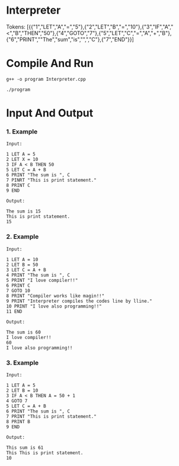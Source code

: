 # Interpreter

Tokens: [{{"1","LET","A","=","5"},{"2","LET","B","=","10"},{"3","IF","A","<","B","THEN","50"},{"4","GOTO","7"},{"5","LET","C","=","A","+","B"},{"6","PRINT",""The","sum","is","",","C"},{"7","END"}}]

# Compile And Run

```properties
g++ -o program Interpreter.cpp

./program
```


# Input And Output

### 1. Example

```properties
Input:

1 LET A = 5
2 LET X = 10
3 IF A < B THEN 50
5 LET C = A + B
6 PRINT "The sum is ", C
7 PINRT "This is print statement."
8 PRINT C
9 END

Output:

The sum is 15
This is print statement.
15
```

### 2. Example

```properties
Input:

1 LET A = 10
2 LET B = 50
3 LET C = A + B
4 PRINT "The sum is ", C
5 PRINT "I love compiler!!"
6 PRINT C
7 GOTO 10
8 PRINT "Compiler works like magin!!"
9 PRINT "Interpreter compiles the codes line by lline."
10 PRINT "I love also programming!!"
11 END

Output:

The sum is 60
I love compiler!!  
60
I love also programming!!
```

### 3. Example

```properties
Input:

1 LET A = 5
2 LET B = 10
3 IF A < B THEN A = 50 + 1
4 GOTO 7
5 LET C = A + B
6 PRINT "The sum is ", C
7 PRINT "This is print statement."
8 PRINT B
9 END

Output:

This sum is 61
This This is print statement.
10
```